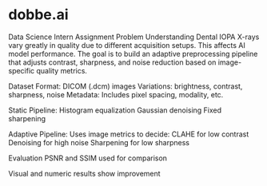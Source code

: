 # dobbe.ai
Data Science Intern Assignment
Problem Understanding
Dental IOPA X-rays vary greatly in quality due to different acquisition setups. This affects AI model performance. The goal is to build an adaptive preprocessing pipeline that adjusts contrast, sharpness, and noise reduction based on image-specific quality metrics.

Dataset
Format: DICOM (.dcm) images
Variations: brightness, contrast, sharpness, noise
Metadata: Includes pixel spacing, modality, etc.

Static Pipeline:
Histogram equalization
Gaussian denoising
Fixed sharpening


Adaptive Pipeline:
Uses image metrics to decide:
CLAHE for low contrast
Denoising for high noise
Sharpening for low sharpness

Evaluation
PSNR and SSIM used for comparison

Visual and numeric results show improvement
